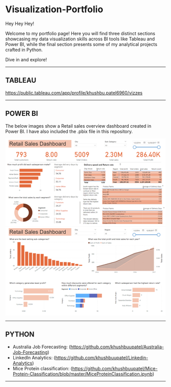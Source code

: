 # Visualization-Portfolio

Hey Hey Hey!

Welcome to my portfolio page! Here you will find three distinct sections showcasing my data visualization skills across BI tools like Tableau and Power BI, while the final section presents some of my analytical projects crafted in Python. 

Dive in and explore!
_________________________________________________________________________________________________________________________________________________________________________________________

## TABLEAU

https://public.tableau.com/app/profile/khushbu.patel6960/vizzes
_________________________________________________________________________________________________________________________________________________________________________________________

## POWER BI

The below images show a Retail sales overview dashboard created in Power BI. I have also included the .pbix file in this repository.

![Return Analysis Dashboard](https://github.com/khushbuupatel/Visualization-Portfolio/blob/main/Return_Analysis.PNG?raw=true)
![Profitability Dashboard](https://github.com/khushbuupatel/Visualization-Portfolio/blob/main/Profitability.PNG)

_________________________________________________________________________________________________________________________________________________________________________________________

## PYTHON

- Australia Job Forecasting: (https://github.com/khushbuupatel/Australia-Job-Forecasting) <be>
- LinkedIn Analytics: (https://github.com/khushbuupatel/Linkedin-Analytics) <br>
- Mice Protein classification: (https://github.com/khushbuupatel/Mice-Protein-Classification/blob/master/MiceProteinClassification.ipynb) <br>

_________________________________________________________________________________________________________________________________________________________________________________________
